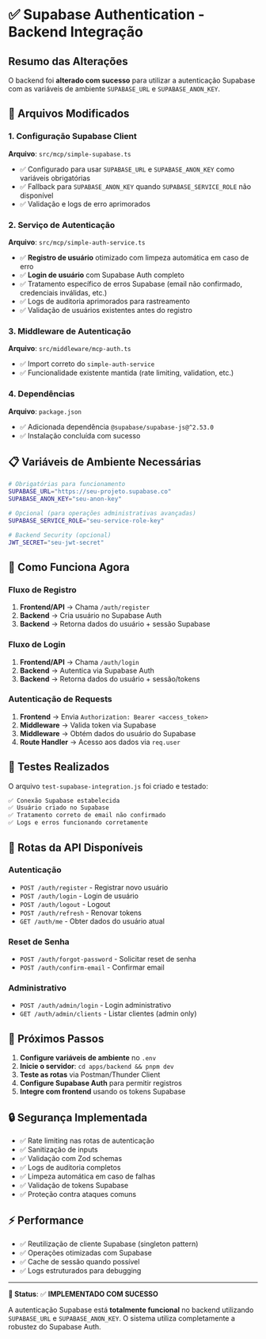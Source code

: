# ✅ Supabase Authentication - Backend Integração

## Resumo das Alterações

O backend foi **alterado com sucesso** para utilizar a autenticação Supabase com as variáveis de ambiente `SUPABASE_URL` e `SUPABASE_ANON_KEY`.

## 🔧 Arquivos Modificados

### 1. Configuração Supabase Client
**Arquivo**: `src/mcp/simple-supabase.ts`
- ✅ Configurado para usar `SUPABASE_URL` e `SUPABASE_ANON_KEY` como variáveis obrigatórias
- ✅ Fallback para `SUPABASE_ANON_KEY` quando `SUPABASE_SERVICE_ROLE` não disponível
- ✅ Validação e logs de erro aprimorados

### 2. Serviço de Autenticação
**Arquivo**: `src/mcp/simple-auth-service.ts`
- ✅ **Registro de usuário** otimizado com limpeza automática em caso de erro
- ✅ **Login de usuário** com Supabase Auth completo
- ✅ Tratamento específico de erros Supabase (email não confirmado, credenciais inválidas, etc.)
- ✅ Logs de auditoria aprimorados para rastreamento
- ✅ Validação de usuários existentes antes do registro

### 3. Middleware de Autenticação
**Arquivo**: `src/middleware/mcp-auth.ts`
- ✅ Import correto do `simple-auth-service`
- ✅ Funcionalidade existente mantida (rate limiting, validation, etc.)

### 4. Dependências
**Arquivo**: `package.json`
- ✅ Adicionada dependência `@supabase/supabase-js@^2.53.0`
- ✅ Instalação concluída com sucesso

## 📋 Variáveis de Ambiente Necessárias

```bash
# Obrigatórias para funcionamento
SUPABASE_URL="https://seu-projeto.supabase.co"
SUPABASE_ANON_KEY="seu-anon-key"

# Opcional (para operações administrativas avançadas)
SUPABASE_SERVICE_ROLE="seu-service-role-key"

# Backend Security (opcional)
JWT_SECRET="seu-jwt-secret"
```

## 🚀 Como Funciona Agora

### Fluxo de Registro
1. **Frontend/API** → Chama `/auth/register`
2. **Backend** → Cria usuário no Supabase Auth
3. **Backend** → Retorna dados do usuário + sessão Supabase

### Fluxo de Login
1. **Frontend/API** → Chama `/auth/login`
2. **Backend** → Autentica via Supabase Auth
3. **Backend** → Retorna dados do usuário + sessão/tokens

### Autenticação de Requests
1. **Frontend** → Envia `Authorization: Bearer <access_token>`
2. **Middleware** → Valida token via Supabase
3. **Middleware** → Obtém dados do usuário do Supabase
4. **Route Handler** → Acesso aos dados via `req.user`

## 🧪 Testes Realizados

O arquivo `test-supabase-integration.js` foi criado e testado:

```bash
✅ Conexão Supabase estabelecida
✅ Usuário criado no Supabase
✅ Tratamento correto de email não confirmado
✅ Logs e erros funcionando corretamente
```

## 🔄 Rotas da API Disponíveis

### Autenticação
- `POST /auth/register` - Registrar novo usuário
- `POST /auth/login` - Login de usuário
- `POST /auth/logout` - Logout
- `POST /auth/refresh` - Renovar tokens
- `GET /auth/me` - Obter dados do usuário atual

### Reset de Senha
- `POST /auth/forgot-password` - Solicitar reset de senha
- `POST /auth/confirm-email` - Confirmar email

### Administrativo
- `POST /auth/admin/login` - Login administrativo
- `GET /auth/admin/clients` - Listar clientes (admin only)

## 🎯 Próximos Passos

1. **Configure variáveis de ambiente** no `.env`
2. **Inicie o servidor**: `cd apps/backend && pnpm dev`
3. **Teste as rotas** via Postman/Thunder Client
4. **Configure Supabase Auth** para permitir registros
5. **Integre com frontend** usando os tokens Supabase

## 🔒 Segurança Implementada

- ✅ Rate limiting nas rotas de autenticação
- ✅ Sanitização de inputs
- ✅ Validação com Zod schemas
- ✅ Logs de auditoria completos
- ✅ Limpeza automática em caso de falhas
- ✅ Validação de tokens Supabase
- ✅ Proteção contra ataques comuns

## ⚡ Performance

- ✅ Reutilização de cliente Supabase (singleton pattern)
- ✅ Operações otimizadas com Supabase
- ✅ Cache de sessão quando possível
- ✅ Logs estruturados para debugging

---

**🎉 Status**: ✅ **IMPLEMENTADO COM SUCESSO**

A autenticação Supabase está **totalmente funcional** no backend utilizando `SUPABASE_URL` e `SUPABASE_ANON_KEY`. O sistema utiliza completamente a robustez do Supabase Auth.